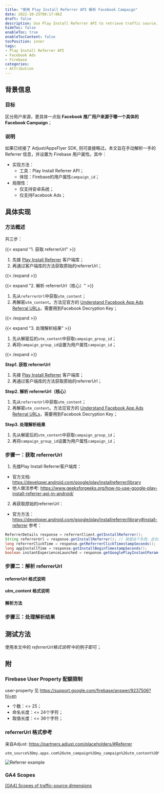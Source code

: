 ```yaml
---
title: "使用 Play Install Referrer API 解析 Facebook Campaign"
date: 2022-10-25T06:17:06Z
draft: false
description: Use Play Install Referrer API to retrieve traffic source.
hideToc: false
enableToc: true
enableTocContent: false
tocPosition: inner
tags:
- Play Install Referrer API
- Facebook Ads
- Firebase
categories:
- Attribution
---
```


## 背景信息

### 目标

区分用户来源，更具体一点指 **Facebook 推广用户来源于哪一个具体的 Facebook Campaign**；

### 说明

如果已经接了 Adjust/AppsFlyer SDK, 则可直接略过。本文旨在手动解析一手的 Referrer 信息，并设置为 Firebase 用户属性。其中：

- 实现方法：
  - 工具：Play Install Referrer API；
  - 体现：Firebase的用户属性`campaign_id`；
- 局限性：
  - 仅支持安卓系统；
  - 仅支持Facebook Ads；

## 具体实现

### 方法概述

共三步：

{{< expand "1. 获取 referrerUrl" >}}

1. 先接 [Play Install Referrer](https://developer.android.com/google/play/installreferrer/library) 客户端库；
2. 再通过客户端库的方法获取原始的referrerUrl；

{{< /expand >}}

{{< expand "2. 解析 referrerUrl（核心）" >}}

1. 先从`referrerUrl`中获取`utm_content`；
2. 再解密`utm_content`。方法见官方的 [Understand Facebook App Ads Referral URLs](https://developers.facebook.com/docs/app-ads/install-referrer/#step-3--decrypt-your-data)，需要用到Facebook Decryption Key；

{{< /expand >}}

{{< expand "3. 处理解析结果" >}}

1. 先从解密后的`utm_content`中获取`campaign_group_id`；
2. 再将`campaign_group_id`设置为用户属性`campaign_id`；

{{< /expand >}}

**Step1. 获取 referrerUrl**
1. 先接 [Play Install Referrer](https://developer.android.com/google/play/installreferrer/library) 客户端库；
2. 再通过客户端库的方法获取原始的referrerUrl；

**Step2. 解析 referrerUrl（核心）**
1. 先从`referrerUrl`中获取`utm_content`；
2. 再解密`utm_content`。方法见官方的 [Understand Facebook App Ads Referral URLs](https://developers.facebook.com/docs/app-ads/install-referrer/#step-3--decrypt-your-data)，需要用到Facebook Decryption Key；

**Step3. 处理解析结果**
1. 先从解密后的`utm_content`中获取`campaign_group_id`；
2. 再将`campaign_group_id`设置为用户属性`campaign_id`；

### 步骤一：获取 referrerUrl

1. 先接Play Install Referrer客户端库：
  - 官方文档: https://developer.android.com/google/play/installreferrer/library
  - 他人做法参考: https://www.geeksforgeeks.org/how-to-use-google-play-install-referrer-api-in-android/
2. 再获取原始的referrerUrl：
  - 官方方法：https://developer.android.com/google/play/installreferrer/library#install-referrer
    参考：
```java
ReferrerDetails response = referrerClient.getInstallReferrer();
String referrerUrl = response.getInstallReferrer(); // 就是这个东西，且仅需这一个
long referrerClickTime = response.getReferrerClickTimestampSeconds();
long appInstallTime = response.getInstallBeginTimestampSeconds();
boolean instantExperienceLaunched = response.getGooglePlayInstantParam();
```

### 步骤二：解析 referrerUrl

#### referrerUrl 格式说明

#### utm_content 格式说明


#### 解析方法


### 步骤三：处理解析结果


## 测试方法

使用本文中的 *referrerUrl格式说明* 中的例子即可；

## 附

### Firebase User Property 配额限制

user-property 见 https://support.google.com/firebase/answer/9237506?hl=en

- 个数：<= 25；
- 命名长度：<= 24个字符；
- 取值长度：<= 36个字符；

### referrerUrl 格式参考

来自Adjust: https://partners.adjust.com/placeholders/#Referrer

```url
utm_source%3Dmy.apps.com%26utm_campaign%3Dmy_campaign%26utm_content%3D%7B%22key1%22%3A0%2C%22key2%22%3A1623237220%7D
```

<img src='/images/posts/referrer-example.png' alt='Referrer example'>

### GA4 Scopes

[[GA4] Scopes of traffic-source dimensions](https://support.google.com/analytics/answer/11080067?hl=en#zippy=%2Cin-this-article)